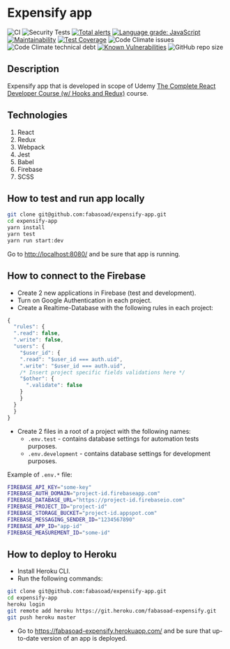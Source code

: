 # Expensify app

![CI](https://github.com/fabasoad/expensify-app/workflows/CI/badge.svg) ![Security Tests](https://github.com/fabasoad/expensify-app/workflows/Security%20Tests/badge.svg) [![Total alerts](https://img.shields.io/lgtm/alerts/g/fabasoad/expensify-app.svg?logo=lgtm&logoWidth=18)](https://lgtm.com/projects/g/fabasoad/expensify-app/alerts/) [![Language grade: JavaScript](https://img.shields.io/lgtm/grade/javascript/g/fabasoad/expensify-app.svg?logo=lgtm&logoWidth=18)](https://lgtm.com/projects/g/fabasoad/expensify-app/context:javascript) [![Maintainability](https://api.codeclimate.com/v1/badges/f383919b86a2fde12017/maintainability)](https://codeclimate.com/github/fabasoad/expensify-app/maintainability) [![Test Coverage](https://api.codeclimate.com/v1/badges/a99a88d28ad37a79dbf6/test_coverage)](https://codeclimate.com/github/codeclimate/codeclimate/test_coverage) ![Code Climate issues](https://img.shields.io/codeclimate/issues/fabasoad/expensify-app) ![Code Climate technical debt](https://img.shields.io/codeclimate/tech-debt/fabasoad/expensify-app) [![Known Vulnerabilities](https://snyk.io/test/github/fabasoad/expensify-app/badge.svg)](https://snyk.io/test/github/fabasoad/expensify-app) ![GitHub repo size](https://img.shields.io/github/repo-size/fabasoad/expensify-app)

## Description

Expensify app that is developed in scope of Udemy [The Complete React Developer Course (w/ Hooks and Redux)](https://www.udemy.com/course/react-2nd-edition/) course.

## Technologies

1. React
2. Redux
3. Webpack
4. Jest
5. Babel
6. Firebase
7. SCSS

## How to test and run app locally

```bash
git clone git@github.com:fabasoad/expensify-app.git
cd expensify-app
yarn install
yarn test
yarn run start:dev
```

Go to <http://localhost:8080/> and be sure that app is running.

## How to connect to the Firebase

- Create 2 new applications in Firebase (test and development).
- Turn on Google Authentication in each project.
- Create a Realtime-Database with the following rules in each project:

```javascript
{
  "rules": {
  ".read": false,
  ".write": false,
  "users": {
    "$user_id": {
    ".read": "$user_id === auth.uid",
    ".write": "$user_id === auth.uid",
    /* Insert project specific fields validations here */
    "$other": {
      ".validate": false
    }
    }
  }
  }
}
```

- Create 2 files in a root of a project with the following names:
  - `.env.test` - contains database settings for automation tests purposes.
  - `.env.development` - contains database settings for development purposes.

Example of `.env.*` file:

```bash
FIREBASE_API_KEY="some-key"
FIREBASE_AUTH_DOMAIN="project-id.firebaseapp.com"
FIREBASE_DATABASE_URL="https://project-id.firebaseio.com"
FIREBASE_PROJECT_ID="project-id"
FIREBASE_STORAGE_BUCKET="project-id.appspot.com"
FIREBASE_MESSAGING_SENDER_ID="1234567890"
FIREBASE_APP_ID="app-id"
FIREBASE_MEASUREMENT_ID="some-id"
```

## How to deploy to Heroku

- Install Heroku CLI.
- Run the following commands:

```bash
git clone git@github.com:fabasoad/expensify-app.git
cd expensify-app
heroku login
git remote add heroku https://git.heroku.com/fabasoad-expensify.git
git push heroku master
```

- Go to <https://fabasoad-expensify.herokuapp.com/> and be sure that up-to-date version of an app is deployed.
